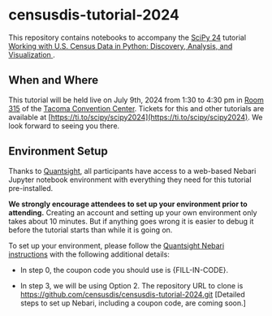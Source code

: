 # censusdis-tutorial-2024

This repository contains notebooks to accompany the [SciPy 24](https://www.scipy2024.scipy.org/) tutorial 
[Working with U.S. Census Data in Python: Discovery, Analysis, and Visualization
](https://cfp.scipy.org/2024/talk/BTG9U3/). 

## When and Where

This tutorial will be held live on July 9th, 2024 from 1:30 to 4:30 pm in 
[Room 315](https://tacomaconventioncenter.org/floor-plan-capacities) of the 
[Tacoma Convention Center](https://www.google.com/maps/place/Greater+Tacoma+Convention+Center/@47.2485675,-122.4415581,17z/data=!3m2!4b1!5s0x5490557439af7381:0xf34f9f35c5114bb4!4m6!3m5!1s0x549055744d668161:0xe464395e6d5c8dd5!8m2!3d47.2485639!4d-122.4389778!16s%2Fm%2F04797gw?entry=ttu).
Tickets for this and other tutorials are available at [https://ti.to/scipy/scipy2024](https://ti.to/scipy/scipy2024).
We look forward to seeing you there.

## Environment Setup

Thanks to [Quantsight](), all participants have access to a web-based Nebari Jupyter notebook environment 
with everything they need for this tutorial pre-installed. 

**We strongly encourage attendees to set up your environment prior to attending.** 
Creating an account and setting up your own environment only takes about 10 minutes.
But if anything goes wrong it is easier to debug it before the tutorial starts than 
while it is going on.

To set up your environment, please follow the 
[Quantsight Nebari instructions](https://docs.google.com/document/d/11YWMZKW6Y4tXnMs3Jekc1S7BQWTR6THZazDaq3WoNxw/edit?pli=1#heading=h.iiycnjuxtvzz) 
with the following additional details:

- In step 0, the coupon code you should use is {FILL-IN-CODE}.

- In step 3, we will be using Option 2. The repository URL to clone is https://github.com/censusdis/censusdis-tutorial-2024.git
\[Detailed steps to set up Nebari, including a coupon code, are coming soon.\]


